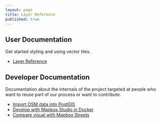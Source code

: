 ```yaml
---
layout: page
title: Layer Reference
published: true
---
```


## User Documentation

Get started styling and using vector tiles.

- [Layer Reference](/docs/layer-reference.html)

## Developer Documentation

Documentation about the internals of the project targeted at people
who want to reuse part of our process or want to contribute.

- [Import OSM data into PostGIS](/docs/import.html)
- [Develop with Mapbox Studio in Docker](/docs/mapbox-studio-in-docker.html)
- [Compare visual with Mapbox Streets](/docs/compare-visual.html)
